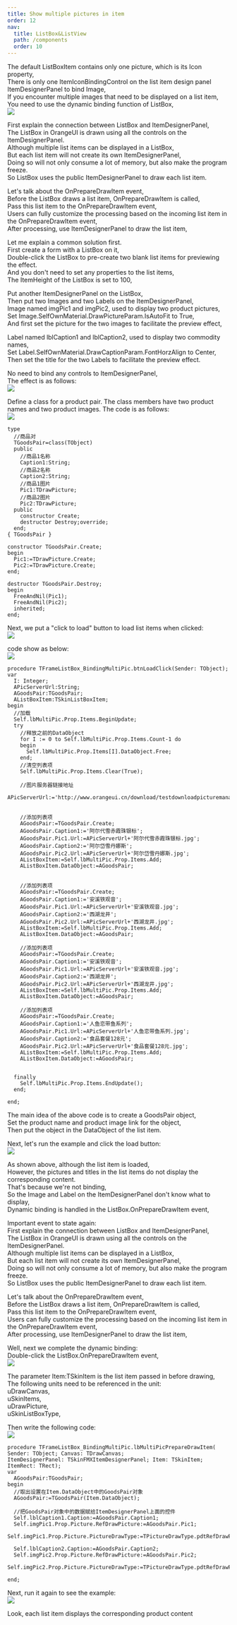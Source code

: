 ```yaml
---
title: Show multiple pictures in item
order: 12
nav:
  title: ListBox&ListView
  path: /components
  order: 10
---
```


The default ListBoxItem contains only one picture, which is its Icon property,  
There is only one ItemIconBindingControl on the list item design panel ItemDesignerPanel to bind Image,  
If you encounter multiple images that need to be displayed on a list item,  
You need to use the dynamic binding function of ListBox,  
![](<http://www.orangeui.cn/orangeuiblog/OrangeUI/10.16.OrangeUI%E6%8E%A7%E4%BB%B6%E4%BD%BF%E7%94%A8%E8%AF%B4%E6%98%8E(%E5%88%97%E8%A1%A8%E6%A1%86%E6%8E%A7%E4%BB%B6ListBox)(%E7%A4%BA%E4%BE%8B16%20%E4%BD%BF%E7%94%A8%E5%88%97%E8%A1%A8%E9%A1%B9%E8%AE%BE%E8%AE%A1%E9%9D%A2%E6%9D%BF%20%E5%8A%A8%E6%80%81%E7%BB%91%E5%AE%9A%E5%A4%9A%E4%B8%AA%E5%9B%BE%E7%89%87).files/image019.png>)

First explain the connection between ListBox and ItemDesignerPanel,  
The ListBox in OrangeUI is drawn using all the controls on the ItemDesignerPanel.  
Although multiple list items can be displayed in a ListBox,  
But each list item will not create its own ItemDesignerPanel,  
Doing so will not only consume a lot of memory, but also make the program freeze.  
So ListBox uses the public ItemDesignerPanel to draw each list item.

Let's talk about the OnPrepareDrawItem event,  
Before the ListBox draws a list item, OnPrepareDrawItem is called,  
Pass this list item to the OnPrepareDrawItem event,  
Users can fully customize the processing based on the incoming list item in the OnPrepareDrawItem event,  
After processing, use ItemDesignerPanel to draw the list item,

Let me explain a common solution first.  
First create a form with a ListBox on it,  
Double-click the ListBox to pre-create two blank list items for previewing the effect.  
And you don't need to set any properties to the list items,  
The ItemHeight of the ListBox is set to 100,

Put another ItemDesignerPanel on the ListBox,  
Then put two Images and two Labels on the ItemDesignerPanel,  
Image named imgPic1 and imgPic2, used to display two product pictures,  
Set Image.SelfOwnMaterial.DrawPictureParam.IsAutoFit to True,  
And first set the picture for the two images to facilitate the preview effect,

Label named lblCaption1 and lblCaption2, used to display two commodity names,  
Set Label.SelfOwnMaterial.DrawCaptionParam.FontHorzAlign to Center,  
Then set the title for the two Labels to facilitate the preview effect.

No need to bind any controls to ItemDesignerPanel,  
The effect is as follows:  
![](<http://www.orangeui.cn/orangeuiblog/OrangeUI/10.16.OrangeUI%E6%8E%A7%E4%BB%B6%E4%BD%BF%E7%94%A8%E8%AF%B4%E6%98%8E(%E5%88%97%E8%A1%A8%E6%A1%86%E6%8E%A7%E4%BB%B6ListBox)(%E7%A4%BA%E4%BE%8B16%20%E4%BD%BF%E7%94%A8%E5%88%97%E8%A1%A8%E9%A1%B9%E8%AE%BE%E8%AE%A1%E9%9D%A2%E6%9D%BF%20%E5%8A%A8%E6%80%81%E7%BB%91%E5%AE%9A%E5%A4%9A%E4%B8%AA%E5%9B%BE%E7%89%87).files/image001.png>)

Define a class for a product pair. The class members have two product names and two product images. The code is as follows:  
![](<http://www.orangeui.cn/orangeuiblog/OrangeUI/10.16.OrangeUI%E6%8E%A7%E4%BB%B6%E4%BD%BF%E7%94%A8%E8%AF%B4%E6%98%8E(%E5%88%97%E8%A1%A8%E6%A1%86%E6%8E%A7%E4%BB%B6ListBox)(%E7%A4%BA%E4%BE%8B16%20%E4%BD%BF%E7%94%A8%E5%88%97%E8%A1%A8%E9%A1%B9%E8%AE%BE%E8%AE%A1%E9%9D%A2%E6%9D%BF%20%E5%8A%A8%E6%80%81%E7%BB%91%E5%AE%9A%E5%A4%9A%E4%B8%AA%E5%9B%BE%E7%89%87).files/image003.png>)

```delphi | pure
type
  //商品对
  TGoodsPair=class(TObject)
  public
    //商品1名称
    Caption1:String;
    //商品2名称
    Caption2:String;
    //商品1图片
    Pic1:TDrawPicture;
    //商品2图片
    Pic2:TDrawPicture;
  public
    constructor Create;
    destructor Destroy;override;
  end;
{ TGoodsPair }

constructor TGoodsPair.Create;
begin
  Pic1:=TDrawPicture.Create;
  Pic2:=TDrawPicture.Create;
end;

destructor TGoodsPair.Destroy;
begin
  FreeAndNil(Pic1);
  FreeAndNil(Pic2);
  inherited;
end;
```

Next, we put a "click to load" button to load list items when clicked:  
![](<http://www.orangeui.cn/orangeuiblog/OrangeUI/10.16.OrangeUI%E6%8E%A7%E4%BB%B6%E4%BD%BF%E7%94%A8%E8%AF%B4%E6%98%8E(%E5%88%97%E8%A1%A8%E6%A1%86%E6%8E%A7%E4%BB%B6ListBox)(%E7%A4%BA%E4%BE%8B16%20%E4%BD%BF%E7%94%A8%E5%88%97%E8%A1%A8%E9%A1%B9%E8%AE%BE%E8%AE%A1%E9%9D%A2%E6%9D%BF%20%E5%8A%A8%E6%80%81%E7%BB%91%E5%AE%9A%E5%A4%9A%E4%B8%AA%E5%9B%BE%E7%89%87).files/image007.png>)

code show as below:  
![](<http://www.orangeui.cn/orangeuiblog/OrangeUI/10.16.OrangeUI%E6%8E%A7%E4%BB%B6%E4%BD%BF%E7%94%A8%E8%AF%B4%E6%98%8E(%E5%88%97%E8%A1%A8%E6%A1%86%E6%8E%A7%E4%BB%B6ListBox)(%E7%A4%BA%E4%BE%8B16%20%E4%BD%BF%E7%94%A8%E5%88%97%E8%A1%A8%E9%A1%B9%E8%AE%BE%E8%AE%A1%E9%9D%A2%E6%9D%BF%20%E5%8A%A8%E6%80%81%E7%BB%91%E5%AE%9A%E5%A4%9A%E4%B8%AA%E5%9B%BE%E7%89%87).files/image009.png>)

```delphi | pure
procedure TFrameListBox_BindingMultiPic.btnLoadClick(Sender: TObject);
var
  I: Integer;
  APicServerUrl:String;
  AGoodsPair:TGoodsPair;
  AListBoxItem:TSkinListBoxItem;
begin
  //加载
  Self.lbMultiPic.Prop.Items.BeginUpdate;
  try
    //释放之前的DataObject
    for I := 0 to Self.lbMultiPic.Prop.Items.Count-1 do
    begin
      Self.lbMultiPic.Prop.Items[I].DataObject.Free;
    end;
    //清空列表项
    Self.lbMultiPic.Prop.Items.Clear(True);

    //图片服务器链接地址
    APicServerUrl:='http://www.orangeui.cn/download/testdownloadpicturemanager/mobileposthumbpic/';


    //添加列表项
    AGoodsPair:=TGoodsPair.Create;
    AGoodsPair.Caption1:='阿尔代雪赤霞珠银标';
    AGoodsPair.Pic1.Url:=APicServerUrl+'阿尔代雪赤霞珠银标.jpg';
    AGoodsPair.Caption2:='阿尔岱雪丹娜斯';
    AGoodsPair.Pic2.Url:=APicServerUrl+'阿尔岱雪丹娜斯.jpg';
    AListBoxItem:=Self.lbMultiPic.Prop.Items.Add;
    AListBoxItem.DataObject:=AGoodsPair;


    //添加列表项
    AGoodsPair:=TGoodsPair.Create;
    AGoodsPair.Caption1:='安溪铁观音';
    AGoodsPair.Pic1.Url:=APicServerUrl+'安溪铁观音.jpg';
    AGoodsPair.Caption2:='西湖龙井';
    AGoodsPair.Pic2.Url:=APicServerUrl+'西湖龙井.jpg';
    AListBoxItem:=Self.lbMultiPic.Prop.Items.Add;
    AListBoxItem.DataObject:=AGoodsPair;

    //添加列表项
    AGoodsPair:=TGoodsPair.Create;
    AGoodsPair.Caption1:='安溪铁观音';
    AGoodsPair.Pic1.Url:=APicServerUrl+'安溪铁观音.jpg';
    AGoodsPair.Caption2:='西湖龙井';
    AGoodsPair.Pic2.Url:=APicServerUrl+'西湖龙井.jpg';
    AListBoxItem:=Self.lbMultiPic.Prop.Items.Add;
    AListBoxItem.DataObject:=AGoodsPair;

    //添加列表项
    AGoodsPair:=TGoodsPair.Create;
    AGoodsPair.Caption1:='人鱼恋带鱼系列';
    AGoodsPair.Pic1.Url:=APicServerUrl+'人鱼恋带鱼系列.jpg';
    AGoodsPair.Caption2:='食品套餐128元';
    AGoodsPair.Pic2.Url:=APicServerUrl+'食品套餐128元.jpg';
    AListBoxItem:=Self.lbMultiPic.Prop.Items.Add;
    AListBoxItem.DataObject:=AGoodsPair;


  finally
    Self.lbMultiPic.Prop.Items.EndUpdate();
  end;

end;
```

The main idea of ​​the above code is to create a GoodsPair object,  
Set the product name and product image link for the object,  
Then put the object in the DataObject of the list item.

Next, let's run the example and click the load button:  
![](<http://www.orangeui.cn/orangeuiblog/OrangeUI/10.16.OrangeUI%E6%8E%A7%E4%BB%B6%E4%BD%BF%E7%94%A8%E8%AF%B4%E6%98%8E(%E5%88%97%E8%A1%A8%E6%A1%86%E6%8E%A7%E4%BB%B6ListBox)(%E7%A4%BA%E4%BE%8B16%20%E4%BD%BF%E7%94%A8%E5%88%97%E8%A1%A8%E9%A1%B9%E8%AE%BE%E8%AE%A1%E9%9D%A2%E6%9D%BF%20%E5%8A%A8%E6%80%81%E7%BB%91%E5%AE%9A%E5%A4%9A%E4%B8%AA%E5%9B%BE%E7%89%87).files/image013.png>)

As shown above, although the list item is loaded,  
However, the pictures and titles in the list items do not display the corresponding content.  
That's because we're not binding,  
So the Image and Label on the ItemDesignerPanel don't know what to display,  
Dynamic binding is handled in the ListBox.OnPrepareDrawItem event,

Important event to state again:  
First explain the connection between ListBox and ItemDesignerPanel,  
The ListBox in OrangeUI is drawn using all the controls on the ItemDesignerPanel.  
Although multiple list items can be displayed in a ListBox,  
But each list item will not create its own ItemDesignerPanel,  
Doing so will not only consume a lot of memory, but also make the program freeze.  
So ListBox uses the public ItemDesignerPanel to draw each list item.

Let's talk about the OnPrepareDrawItem event,  
Before the ListBox draws a list item, OnPrepareDrawItem is called,  
Pass this list item to the OnPrepareDrawItem event,  
Users can fully customize the processing based on the incoming list item in the OnPrepareDrawItem event,  
After processing, use ItemDesignerPanel to draw the list item,

Well, next we complete the dynamic binding:  
Double-click the ListBox.OnPrepareDrawItem event,  
![](<http://www.orangeui.cn/orangeuiblog/OrangeUI/10.16.OrangeUI%E6%8E%A7%E4%BB%B6%E4%BD%BF%E7%94%A8%E8%AF%B4%E6%98%8E(%E5%88%97%E8%A1%A8%E6%A1%86%E6%8E%A7%E4%BB%B6ListBox)(%E7%A4%BA%E4%BE%8B16%20%E4%BD%BF%E7%94%A8%E5%88%97%E8%A1%A8%E9%A1%B9%E8%AE%BE%E8%AE%A1%E9%9D%A2%E6%9D%BF%20%E5%8A%A8%E6%80%81%E7%BB%91%E5%AE%9A%E5%A4%9A%E4%B8%AA%E5%9B%BE%E7%89%87).files/image015.png>)

The parameter Item:TSkinItem is the list item passed in before drawing,  
The following units need to be referenced in the unit:  
uDrawCanvas,  
uSkinItems,  
uDrawPicture,  
uSkinListBoxType,

Then write the following code:  
![](<http://www.orangeui.cn/orangeuiblog/OrangeUI/10.16.OrangeUI%E6%8E%A7%E4%BB%B6%E4%BD%BF%E7%94%A8%E8%AF%B4%E6%98%8E(%E5%88%97%E8%A1%A8%E6%A1%86%E6%8E%A7%E4%BB%B6ListBox)(%E7%A4%BA%E4%BE%8B16%20%E4%BD%BF%E7%94%A8%E5%88%97%E8%A1%A8%E9%A1%B9%E8%AE%BE%E8%AE%A1%E9%9D%A2%E6%9D%BF%20%E5%8A%A8%E6%80%81%E7%BB%91%E5%AE%9A%E5%A4%9A%E4%B8%AA%E5%9B%BE%E7%89%87).files/image017.png>)

```delphi | pure
procedure TFrameListBox_BindingMultiPic.lbMultiPicPrepareDrawItem(
Sender: TObject; Canvas: TDrawCanvas;
ItemDesignerPanel: TSkinFMXItemDesignerPanel; Item: TSkinItem;
ItemRect: TRect);
var
  AGoodsPair:TGoodsPair;
begin
  //取出设置在Item.DataObject中的GoodsPair对象
  AGoodsPair:=TGoodsPair(Item.DataObject);

  //把GoodsPair对象中的数据赋给ItemDesignerPanel上面的控件
  Self.lblCaption1.Caption:=AGoodsPair.Caption1;
  Self.imgPic1.Prop.Picture.RefDrawPicture:=AGoodsPair.Pic1;
  Self.imgPic1.Prop.Picture.PictureDrawType:=TPictureDrawType.pdtRefDrawPicture;

  Self.lblCaption2.Caption:=AGoodsPair.Caption2;
  Self.imgPic2.Prop.Picture.RefDrawPicture:=AGoodsPair.Pic2;
  Self.imgPic2.Prop.Picture.PictureDrawType:=TPictureDrawType.pdtRefDrawPicture;

end;
```

Next, run it again to see the example:  
![](<http://www.orangeui.cn/orangeuiblog/OrangeUI/10.16.OrangeUI%E6%8E%A7%E4%BB%B6%E4%BD%BF%E7%94%A8%E8%AF%B4%E6%98%8E(%E5%88%97%E8%A1%A8%E6%A1%86%E6%8E%A7%E4%BB%B6ListBox)(%E7%A4%BA%E4%BE%8B16%20%E4%BD%BF%E7%94%A8%E5%88%97%E8%A1%A8%E9%A1%B9%E8%AE%BE%E8%AE%A1%E9%9D%A2%E6%9D%BF%20%E5%8A%A8%E6%80%81%E7%BB%91%E5%AE%9A%E5%A4%9A%E4%B8%AA%E5%9B%BE%E7%89%87).files/image019.png>)

Look, each list item displays the corresponding product content
